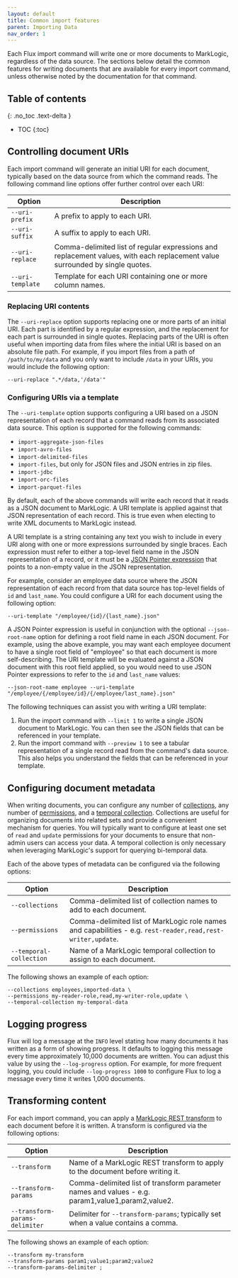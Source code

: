```yaml
---
layout: default
title: Common import features
parent: Importing Data
nav_order: 1
---
```


Each Flux import command will write one or more documents to MarkLogic, regardless of the data source. 
The sections below detail the common features for writing documents that are available for every import command, unless
otherwise noted by the documentation for that command.

## Table of contents
{: .no_toc .text-delta }

- TOC
{:toc}

## Controlling document URIs

Each import command will generate an initial URI for each document, typically based on the data source from which the 
command reads. The following command line options offer further control over each URI:

| Option | Description | 
| --- | --- |
| `--uri-prefix` | A prefix to apply to each URI. |
| `--uri-suffix` | A suffix to apply to each URI. |
| `--uri-replace` | Comma-delimited list of regular expressions and replacement values, with each replacement value surrounded by single quotes. |
| `--uri-template` | Template for each URI containing one or more column names. |

### Replacing URI contents

The `--uri-replace` option supports replacing one or more parts of an initial URI. Each part is identified by a 
regular expression, and the replacement for each part is surrounded in single quotes. Replacing parts of the URI 
is often useful when importing data from files where the initial URI is based on an absolute file path. For example, 
if you import files from a path of `/path/to/my/data` and you only want to include `/data` in your URIs, you would 
include the following option:

    --uri-replace ".*/data,'/data'"

### Configuring URIs via a template

The `--uri-template` option supports configuring a URI based on a JSON representation of each record that a command
reads from its associated data source. This option is supported for the following commands:

- `import-aggregate-json-files`
- `import-avro-files`
- `import-delimited-files`
- `import-files`, but only for JSON files and JSON entries in zip files.
- `import-jdbc`
- `import-orc-files`
- `import-parquet-files`

By default, each of the above commands will write each record that it reads as a JSON document to MarkLogic. A URI 
template is applied against that JSON representation of each record. This is true even when electing to write XML 
documents to MarkLogic instead. 

A URI template is a string containing any text you wish to include in every URI along with one or more expressions 
surrounded by single braces. Each expression must refer to either a top-level field name in the JSON representation of 
a record, or it must be a 
[JSON Pointer expression](https://www.rfc-editor.org/rfc/rfc6901) that points to a non-empty value in the JSON representation.

For example, consider an employee data source where the JSON representation of each record from that data source has 
top-level fields of `id` and `last_name`. You could configure a URI for each document using the following option:

    --uri-template "/employee/{id}/{last_name}.json"

A JSON Pointer expression is useful in conjunction with the optional `--json-root-name` option for defining a root field
name in each JSON document. For example, using the above example, you may want each employee document to have a single
root field of "employee" so that each document is more self-describing. The URI template will be evaluated against a
JSON document with this root field applied, so you would need to use JSON Pointer expressions to refer to the `id` and 
`last_name` values:

    --json-root-name employee --uri-template "/employee/{/employee/id}/{/employee/last_name}.json"

The following techniques can assist you with writing a URI template:

1. Run the import command with `--limit 1` to write a single JSON document to MarkLogic. You can then see the JSON 
fields that can be referenced in your template.
2. Run the import command with `--preview 1` to see a tabular representation of a single record read from the command's 
data source. This also helps you understand the fields that can be referenced in your template.

## Configuring document metadata

When writing documents, you can configure any number of 
[collections](https://docs.marklogic.com/guide/search-dev/collections), any number of 
[permissions](https://docs.marklogic.com/11.0/guide/security-guide/en/protecting-documents.html), and a 
[temporal collection](https://docs.marklogic.com/guide/temporal/intro). Collections are useful for organizing documents
into related sets and provide a convenient mechanism for queries. You will typically want to configure at 
least one set of `read` and `update` permissions for your documents to ensure that non-admin users can access your data.
A temporal collection is only necessary when leveraging MarkLogic's support for querying bi-temporal data. 

Each of the above types of metadata can be configured via the following options:

| Option | Description | 
| --- | --- |
| `--collections` | Comma-delimited list of collection names to add to each document. |
| `--permissions` | Comma-delimited list of MarkLogic role names and capabilities - e.g. `rest-reader,read,rest-writer,update`. |
| `--temporal-collection` | Name of a MarkLogic temporal collection to assign to each document. |

The following shows an example of each option:

```
--collections employees,imported-data \
--permissions my-reader-role,read,my-writer-role,update \
--temporal-collection my-temporal-data
```

## Logging progress

Flux will log a message at the `INFO` level stating how many documents it has written as a form of showing progress. 
It defaults to logging this message every time approximately 10,000 documents are written. You can adjust this value by 
using the `--log-progress` option. For example, for more frequent logging, you could include `--log-progress 1000` to 
configure Flux to log a message every time it writes 1,000 documents.

## Transforming content

For each import command, you can apply a [MarkLogic REST transform](https://docs.marklogic.com/guide/rest-dev/transforms)
to each document before it is written. A transform is configured via the following options:

| Option | Description | 
| --- | --- |
| `--transform` | Name of a MarkLogic REST transform to apply to the document before writing it. |
| `--transform-params` | Comma-delimited list of transform parameter names and values - e.g. param1,value1,param2,value2. |
| `--transform-params-delimiter` | Delimiter for `--transform-params`; typically set when a value contains a comma. |

The following shows an example of each option:

```
--transform my-transform
--transform-params param1;value1;param2;value2
--transform-params-delimiter ;
```

